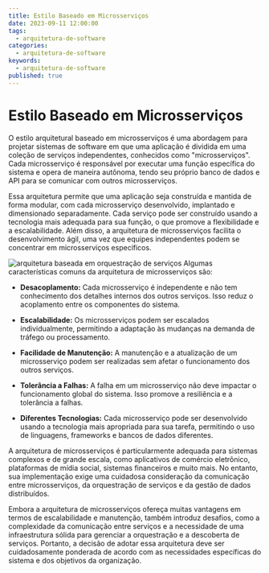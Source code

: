 ```yaml
---
title: Estilo Baseado em Microsserviços
date: 2023-09-11 12:00:00
tags:
  - arquitetura-de-software
categories:
  - arquitetura-de-software
keywords:
  - arquitetura-de-software
published: true
---
```

# Estilo Baseado em Microsserviços

O estilo arquitetural baseado em microsserviços é uma abordagem para projetar sistemas de software em que uma aplicação é dividida em uma coleção de serviços independentes, conhecidos como "microsserviços". Cada microsserviço é responsável por executar uma função específica do sistema e opera de maneira autônoma, tendo seu próprio banco de dados e API para se comunicar com outros microsserviços.

Essa arquitetura permite que uma aplicação seja construída e mantida de forma modular, com cada microsserviço desenvolvido, implantado e dimensionado separadamente. Cada serviço pode ser construído usando a tecnologia mais adequada para sua função, o que promove a flexibilidade e a escalabilidade. Além disso, a arquitetura de microsserviços facilita o desenvolvimento ágil, uma vez que equipes independentes podem se concentrar em microsserviços específicos.

![arquitetura baseada em orquestração de serviços](../images/20231018164501.png)
Algumas características comuns da arquitetura de microsserviços são:

- **Desacoplamento:** Cada microsserviço é independente e não tem conhecimento dos detalhes internos dos outros serviços. Isso reduz o acoplamento entre os componentes do sistema.

- **Escalabilidade:** Os microsserviços podem ser escalados individualmente, permitindo a adaptação às mudanças na demanda de tráfego ou processamento.

- **Facilidade de Manutenção:** A manutenção e a atualização de um microsserviço podem ser realizadas sem afetar o funcionamento dos outros serviços.

- **Tolerância a Falhas:** A falha em um microsserviço não deve impactar o funcionamento global do sistema. Isso promove a resiliência e a tolerância a falhas.

- **Diferentes Tecnologias:** Cada microsserviço pode ser desenvolvido usando a tecnologia mais apropriada para sua tarefa, permitindo o uso de linguagens, frameworks e bancos de dados diferentes.


A arquitetura de microsserviços é particularmente adequada para sistemas complexos e de grande escala, como aplicativos de comércio eletrônico, plataformas de mídia social, sistemas financeiros e muito mais. No entanto, sua implementação exige uma cuidadosa consideração da comunicação entre microsserviços, da orquestração de serviços e da gestão de dados distribuídos.

Embora a arquitetura de microsserviços ofereça muitas vantagens em termos de escalabilidade e manutenção, também introduz desafios, como a complexidade da comunicação entre serviços e a necessidade de uma infraestrutura sólida para gerenciar a orquestração e a descoberta de serviços. Portanto, a decisão de adotar essa arquitetura deve ser cuidadosamente ponderada de acordo com as necessidades específicas do sistema e dos objetivos da organização.

